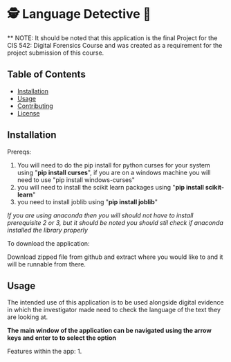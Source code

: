 # 🕵️ Language Detective 🥸

** NOTE: It should be noted that this application is the final Project for the CIS 542: Digital Forensics Course and was created as a requirement for the project submission of this course.

## Table of Contents
- [Installation](#installation)
- [Usage](#usage)
- [Contributing](#contributing)
- [License](#license)

## Installation
Prereqs: 
1. You will need to do the pip install for python curses for your system using "**pip install curses**", if you are on a windows machine you will need to use "pip install windows-curses"
2. you will need to install the scikit learn packages using "**pip install scikit-learn**"
3. you need to install joblib using "**pip install joblib**"

*If you are using anaconda then you will should not have to install prerequisite 2 or 3, but it should be noted you should stil check if anaconda installed the library properly*

To download the application:

Download zipped file from github and extract where you would like to and it will be runnable from there.

## Usage
The intended use of this application is to be used alongside digital evidence in which the investigator made need to check the language of the text they are looking at.

**The main window of the application can be navigated using the arrow keys and enter to to select the option**  

Features within the app:
1. 
